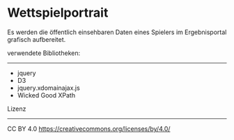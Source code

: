 Wettspielportrait
=================

Es werden die öffentlich einsehbaren Daten eines Spielers im Ergebnisportal grafisch aufbereitet.

verwendete Bibliotheken:
________________________
* jquery
* D3
* jquery.xdomainajax.js
* Wicked Good XPath

Lizenz
______
CC BY 4.0
https://creativecommons.org/licenses/by/4.0/
